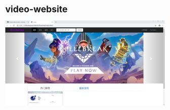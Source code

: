 # video-website

![Image text](https://github.com/Kubernatess/video-website/blob/master/SnapShot.png)
